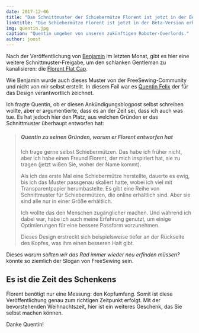 ```yaml
---
date: 2017-12-06
title: "Das Schnittmuster der Schiebermütze Florent ist jetzt in der Beta-Version erhältlich. Da ist ein weiteres Geschenk erschienen."
linktitle: "Die Schiebermütze Florent ist jetzt in der Beta-Version erhältlich"
img: quentin.jpg
caption: "Quentin umgeben von unseren zukünftigen Roboter-Overlords."
author: joost
---
```


Nach der Veröffentlichung von [Benjamin](/patterns/benjamin) im letzten Monat, gibt es hier eine weitere Schnittmuster-Freigabe, um den schlanken Gentleman zu kanalisieren: die [Florent Flat Cap](/patterns/florent).

Wie Benjamin wurde auch dieses Muster von der FreeSewing-Community und nicht von mir selbst erstellt. In diesem Fall war es [Quentin Felix](/users/ptzcb) der für das Design verantwortlich zeichnet.

Ich fragte Quentin, ob er diesen Ankündigungsblogpost selbst schreiben wollte, aber er argumentierte, dass es an der Zeit sei, dass ich auch was tue. Es hat jedoch hier den Platz, aus welchen Gründen er das Schnittmuster überhaupt entworfen hat:

> ##### Quentin zu seinen Gründen, warum er Florent entworfen hat
> 
> Ich trage gerne selbst Schiebermützen. Das habe ich früher nicht, aber ich habe einen Freund Florent, der mich inspiriert hat, sie zu tragen (jetzt wißen Sie, woher der Name kommt).
> 
> Als ich das erste Mal eine Schiebermütze herstellte, dauerte es ewig, bis ich das Muster passgenau skaliert hatte, wobei ich viel mit Transparentpapier herumbastelte. Es gibt eine Reihe von Schnittmuster für Schiebermützen, die online erhältlich sind. Aber sie sind alle nur in einer Größe erhältlich. 
> 
> Ich wollte das den Menschen zugänglicher machen. Und während ich dabei war, habe ich auch meine Erfahrung genutzt, um einige Optimierungen für eine bessere Passform vorzunehmen. 
> 
> Dieses Design erstreckt sich beispielsweise tiefer an der Rückseite des Kopfes, was ihm einen besseren Halt gibt.

Dieses *warum sollten wir das Rad immer wieder neu erfinden müssen?* könnte so ziemlich der Slogan von FreeSewing sein.

## Es ist die Zeit des Schenkens

Florent benötigt nur eine Messung: den Kopfumfang. Somit ist diese Veröffentlichung genau zum richtigen Zeitpunkt erfolgt. Mit der bevorstehenden Weihnachtszeit, hier ist ein weiteres Geschenk, das Sie selbst machen können.

Danke Quentin!
